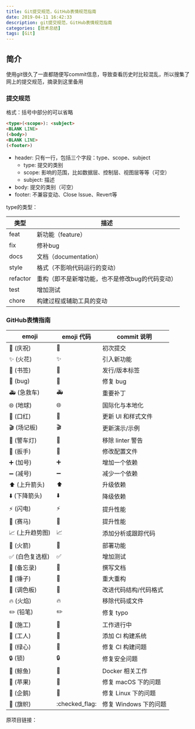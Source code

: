 ```yaml
---
title: Git提交规范，GitHub表情规范指南
date: 2019-04-11 16:42:33
description: git提交规范，GitHub表情规范指南
categories: [技术总结]
tags: [Git]
---
```


## 简介
使用git很久了一直都随便写commit信息，导致查看历史时比较混乱，所以搜集了网上的提交规范，摘录到这里备用

### 提交规范
格式：括号中部分的可以省略
```html
<type>(<scope>): <subject>
<BLANK LINE>
(<body>)
<BLANK LINE>
(<footer>)
```
- header: 只有一行，包括三个字段：type、scope、subject
  - type: 提交的类别
  - scope: 影响的范围，比如数据层、控制层、视图层等等（可空）
  - subject: 描述
- body: 提交的类别（可空）
- footer: 不兼容变动、Close Issue、Revert等

type的类型：

|类型|描述|
|---|---|
|feat|新功能（feature）|
|fix|修补bug|
|docs|文档（documentation）|
|style| 格式（不影响代码运行的变动）|
|refactor|重构（即不是新增功能，也不是修改bug的代码变动）|
|test|增加测试|
|chore|构建过程或辅助工具的变动|

### GitHub表情指南

|emoji	|emoji 代码	|commit 说明
|-----|-----|-----
|🎉 (庆祝)|:tada:|初次提交
|✨ (火花)|:sparkles:|引入新功能
|🔖 (书签)|:bookmark:|发行/版本标签
|🐛 (bug)|:bug:|修复 bug
|🚑 (急救车)|:ambulance:|重要补丁
|🌐 (地球)|:globe_with_meridians:|国际化与本地化
|💄 (口红)|:lipstick:|更新 UI 和样式文件
|🎬 (场记板)|:clapper:|更新演示/示例
|🚨 (警车灯)|:rotating_light:|移除 linter 警告
|🔧 (扳手)|:wrench:|修改配置文件
|➕ (加号)|:heavy_plus_sign:|增加一个依赖
|➖ (减号)|:heavy_minus_sign:|减少一个依赖
|⬆️ (上升箭头)|:arrow_up:|升级依赖
|⬇️ (下降箭头)|:arrow_down:|降级依赖
|⚡️ (闪电)|:zap:|提升性能
|🐎 (赛马)|:racehorse:|提升性能
|📈 (上升趋势图)|:chart_with_upwards_trend:|添加分析或跟踪代码
|🚀 (火箭)|:rocket:|部署功能
|✅ (白色复选框)|:white_check_mark:|增加测试
|📝 (备忘录)|:memo:|撰写文档
|🔨 (锤子)|:hammer:|重大重构
|🎨 (调色板)|:art:|改进代码结构/代码格式
|🔥 (火焰)|:fire:|移除代码或文件
|✏️ (铅笔)|:pencil2:|修复 typo
|🚧 (施工)|:construction:|工作进行中
|👷 (工人)|:construction_worker:|添加 CI 构建系统
|💚 (绿心)|:green_heart:|修复 CI 构建问题
|🔒 (锁)|:lock:|修复安全问题
|🐳 (鲸鱼)|:whale:|Docker 相关工作
|🍎 (苹果)|:apple:|修复 macOS 下的问题
|🐧 (企鹅)|:penguin:|修复 Linux 下的问题
|🏁 (旗帜)|:checked_flag:|修复 Windows 下的问题

原项目链接：<a href="https://github.com/liuchengxu/git-commit-emoji-cn" title="https://github.com/liuchengxu/git-commit-emoji-cn"><i class="mylink" ></i></a>